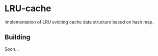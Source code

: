# LRU-cache

Implementation of LRU evicting cache data structure based on hash map.

## Building

Soon...